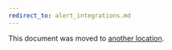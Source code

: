 ```yaml
---
redirect_to: alert_integrations.md
---
```


This document was moved to [another location](alert_integrations.md).

<!-- This redirect file can be deleted February 1, 2021, or later. -->
<!-- Before deletion, see: https://docs.gitlab.com/ee/development/documentation/#move-or-rename-a-page -->
